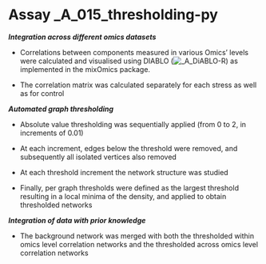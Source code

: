 Assay _A_015_thresholding-py
==============

***Integration across different omics datasets***

- Correlations between components measured in various Omics’ levels were calculated and visualised using DIABLO (![_A_DiABLO-R](https://github.com/NIB-SI/multiOmics-integration/tree/main/_p_Omics/_I_Omics/_S_multiOmics/_A_DiABLO-R)) as implemented in the mixOmics package. 

- The correlation matrix was calculated separately for each stress as well as for control


***Automated graph thresholding***

- Absolute value thresholding was sequentially applied (from 0 to 2, in increments of 0.01)

- At each increment, edges below the threshold were removed, and subsequently all isolated vertices also removed

- At each threshold increment the network structure was studied

- Finally, per graph thresholds were defined as the largest threshold resulting in a local minima of the density, and applied to obtain thresholded networks

***Integration of data with prior knowledge***

- The background network was merged with both the thresholded within omics level correlation networks and the thresholded across omics level correlation networks

